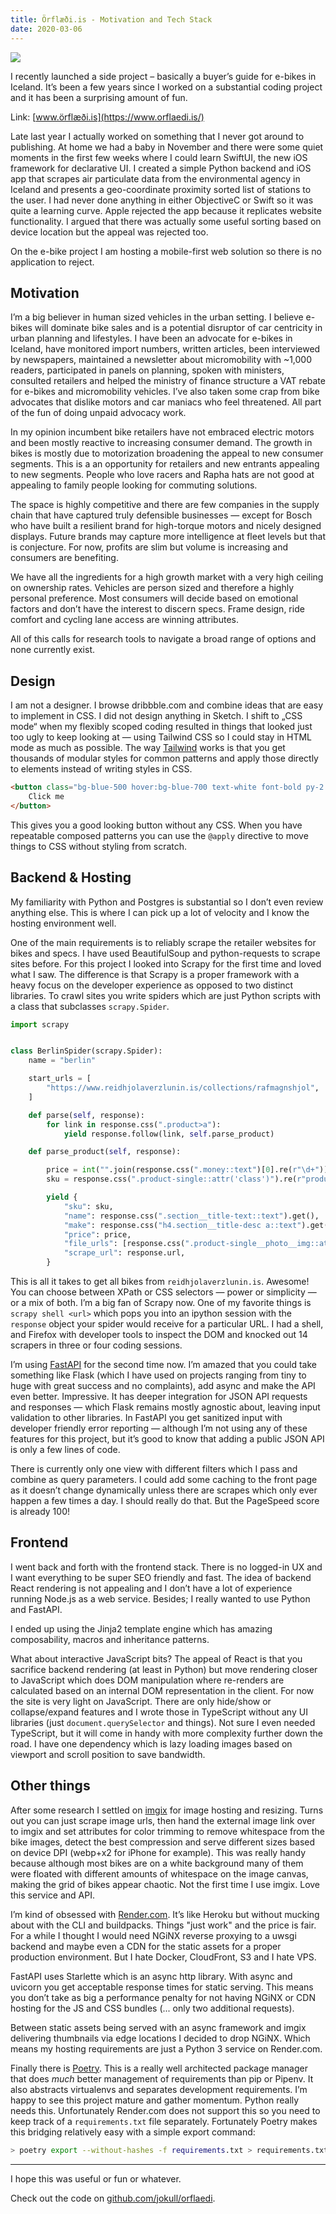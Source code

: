 ```yaml
---
title: Örflæði.is - Motivation and Tech Stack
date: 2020-03-06
---
```


![](/blog/graphic.png)

I recently launched a side project – basically a buyer’s guide for e-bikes in Iceland. It’s been a
few years since I worked on a substantial coding project and it has been a surprising amount of fun.

Link: [www.örflæði.is](https://www.orflaedi.is/)

Late last year I actually worked on something that I never got around to publishing. At home we had
a baby in November and there were some quiet moments in the first few weeks where I could learn
SwiftUI, the new iOS framework for declarative UI. I created a simple Python backend and iOS app
that scrapes air particulate data from the environmental agency in Iceland and presents a
geo-coordinate proximity sorted list of stations to the user. I had never done anything in either
ObjectiveC or Swift so it was quite a learning curve. Apple rejected the app because it replicates
website functionality. I argued that there was actually some useful sorting based on device location
but the appeal was rejected too.

On the e-bike project I am hosting a mobile-first web solution so there is no application to reject.

## Motivation

I’m a big believer in human sized vehicles in the urban setting. I believe e-bikes will dominate
bike sales and is a potential disruptor of car centricity in urban planning and lifestyles. I have
been an advocate for e-bikes in Iceland, have monitored import numbers, written articles, been
interviewed by newspapers, maintained a newsletter about micromobility with ~1,000 readers,
participated in panels on planning, spoken with ministers, consulted retailers and helped the
ministry of finance structure a VAT rebate for e-bikes and micromobility vehicles. I’ve also taken
some crap from bike advocates that dislike motors and car maniacs who feel threatened. All part of
the fun of doing unpaid advocacy work.

In my opinion incumbent bike retailers have not embraced electric motors and been mostly reactive to
increasing consumer demand. The growth in bikes is mostly due to motorization broadening the appeal
to new consumer segments. This is a an opportunity for retailers and new entrants appealing to new
segments. People who love racers and Rapha hats are not good at appealing to family people looking
for commuting solutions.

The space is highly competitive and there are few companies in the supply chain that have captured
truly defensible businesses — except for Bosch who have built a resilient brand for high-torque
motors and nicely designed displays. Future brands may capture more intelligence at fleet levels but
that is conjecture. For now, profits are slim but volume is increasing and consumers are benefiting.

We have all the ingredients for a high growth market with a very high ceiling on ownership rates.
Vehicles are person sized and therefore a highly personal preference. Most consumers will decide
based on emotional factors and don’t have the interest to discern specs. Frame design, ride comfort
and cycling lane access are winning attributes.

All of this calls for research tools to navigate a broad range of options and none currently exist.

## Design

I am not a designer. I browse dribbble.com and combine ideas that are easy to implement in CSS. I
did not design anything in Sketch. I shift to „CSS mode“ when my flexibly scoped coding resulted in
things that looked just too ugly to keep looking at — using Tailwind CSS so I could stay in HTML
mode as much as possible. The way [Tailwind](https://tailwindcss.com) works is that you get
thousands of modular styles for common patterns and apply those directly to elements instead of
writing styles in CSS.

```html
<button class="bg-blue-500 hover:bg-blue-700 text-white font-bold py-2 px-4 rounded">
	Click me
</button>
```

This gives you a good looking button without any CSS. When you have repeatable composed patterns you
can use the `@apply` directive to move things to CSS without styling from scratch.

## Backend & Hosting

My familiarity with Python and Postgres is substantial so I don’t even review anything else. This is
where I can pick up a lot of velocity and I know the hosting environment well.

One of the main requirements is to reliably scrape the retailer websites for bikes and specs. I have
used BeautifulSoup and python-requests to scrape sites before. For this project I looked into Scrapy
for the first time and loved what I saw. The difference is that Scrapy is a proper framework with a
heavy focus on the developer experience as opposed to two distinct libraries. To crawl sites you
write spiders which are just Python scripts with a class that subclasses `scrapy.Spider`.

```python
import scrapy


class BerlinSpider(scrapy.Spider):
    name = "berlin"

    start_urls = [
        "https://www.reidhjolaverzlunin.is/collections/rafmagnshjol",
    ]

    def parse(self, response):
        for link in response.css(".product>a"):
            yield response.follow(link, self.parse_product)

    def parse_product(self, response):

        price = int("".join(response.css(".money::text")[0].re(r"\d+")))
        sku = response.css(".product-single::attr('class')").re(r"product-(\d+)")[0]

        yield {
            "sku": sku,
            "name": response.css(".section__title-text::text").get(),
            "make": response.css("h4.section__title-desc a::text").get(),
            "price": price,
            "file_urls": [response.css(".product-single__photo__img::attr('data-pswp-src')").get()],
            "scrape_url": response.url,
        }
```

This is all it takes to get all bikes from `reidhjolaverzlunin.is`. Awesome! You can choose between
XPath or CSS selectors — power or simplicity — or a mix of both. I’m a big fan of Scrapy now. One of
my favorite things is `scrapy shell <url>` which pops you into an ipython session with the
`response` object your spider would receive for a particular URL. I had a shell, and Firefox with
developer tools to inspect the DOM and knocked out 14 scrapers in three or four coding sessions.

I’m using [FastAPI](https://fastapi.tiangolo.com) for the second time now. I’m amazed that you could
take something like Flask (which I have used on projects ranging from tiny to huge with great
success and no complaints), add async and make the API even better. Impressive. It has deeper
integration for JSON API requests and responses — which Flask remains mostly agnostic about, leaving
input validation to other libraries. In FastAPI you get sanitized input with developer friendly
error reporting — although I’m not using any of these features for this project, but it’s good to
know that adding a public JSON API is only a few lines of code.

There is currently only one view with different filters which I pass and combine as query
parameters. I could add some caching to the front page as it doesn’t change dynamically unless there
are scrapes which only ever happen a few times a day. I should really do that. But the PageSpeed
score is already 100!

## Frontend

I went back and forth with the frontend stack. There is no logged-in UX and I want everything to be
super SEO friendly and fast. The idea of backend React rendering is not appealing and I don’t have a
lot of experience running Node.js as a web service. Besides; I really wanted to use Python and
FastAPI.

I ended up using the Jinja2 template engine which has amazing composability, macros and inheritance
patterns.

What about interactive JavaScript bits? The appeal of React is that you sacrifice backend rendering
(at least in Python) but move rendering closer to JavaScript which does DOM manipulation where
re-renders are calculated based on an internal DOM representation in the client. For now the site is
very light on JavaScript. There are only hide/show or collapse/expand features and I wrote those in
TypeScript without any UI libraries (just `document.querySelector` and things). Not sure I even
needed TypeScript, but it will come in handy with more complexity further down the road. I have one
dependency which is lazy loading images based on viewport and scroll position to save bandwidth.

## Other things

After some research I settled on <a href="https://www.imgix.com/">imgix</a> for image hosting and
resizing. Turns out you can just scrape image urls, then hand the external image link over to imgix
and set attributes for color trimming to remove whitespace from the bike images, detect the best
compression and serve different sizes based on device DPI (webp+x2 for iPhone for example). This was
really handy because although most bikes are on a white background many of them were floated with
different amounts of whitespace on the image canvas, making the grid of bikes appear chaotic. Not
the first time I use imgix. Love this service and API.

I’m kind of obsessed with [Render.com](https://www.render.com). It’s like Heroku but without mucking
about with the CLI and buildpacks. Things "just work" and the price is fair. For a while I thought I
would need NGiNX reverse proxying to a uwsgi backend and maybe even a CDN for the static assets for
a proper production environment. But I hate Docker, CloudFront, S3 and I hate VPS.

FastAPI uses Starlette which is an async http library. With async and uvicorn you get acceptable
response times for static serving. This means you don’t take as big a performance penalty for not
having NGiNX or CDN hosting for the JS and CSS bundles (... only two additional requests).

Between static assets being served with an async framework and imgix delivering thumbnails via edge
locations I decided to drop NGiNX. Which means my hosting requirements are just a Python 3 service
on Render.com.

Finally there is [Poetry](http://poetry.eustace.io). This is a really well architected package
manager that does _much_ better management of requirements than pip or Pipenv. It also abstracts
virtualenvs and separates development requirements. I’m happy to see this project mature and gather
momentum. Python really needs this. Unfortunately Render.com does not support this so you need to
keep track of a `requirements.txt` file separately. Fortunately Poetry makes this bridging
relatively easy with a simple export command:

```bash
> poetry export --without-hashes -f requirements.txt > requirements.txt
```

<hr>

I hope this was useful or fun or whatever.

Check out the code on [github.com/jokull/orflaedi](https://github.com/jokull/orflaedi).

